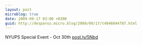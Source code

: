 ```yaml
---
layout: post
microblog: true
date: 2009-09-17 03:00 +0300
guid: http://desparoz.micro.blog/2009/09/17/t4046044787.html
---
```

NYUPS Special Event - Oct 30th [post.ly/5Nbd](http://post.ly/5Nbd)
